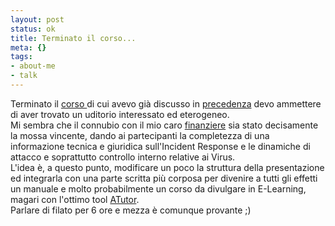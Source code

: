 ```yaml
--- 
layout: post
status: ok
title: Terminato il corso...
meta: {}
tags: 
- about-me
- talk
---
```

 Terminato il <a href="http://www.lra.it/ita/corso.asp?idContainer=54&idContent=23690&amp;idContainerBusinessArea=53&idContentBusinessArea=95">corso </a>di cui avevo già discusso in <a href="http://blogs.ugidotnet.org/lastknight/archive/2004/09/29/3405.aspx">precedenza</a> devo ammettere di aver trovato un uditorio interessato ed eterogeneo.  
 Mi sembra che il connubio con il mio caro <a href="http://www.costabile.net/">finanziere</a> sia stato decisamente la mossa vincente, dando ai partecipanti la completezza di una informazione tecnica e giuridica sull'Incident Response e le dinamiche di attacco e soprattutto controllo interno relative ai Virus.  
L'idea è, a questo punto, modificare un poco la struttura della presentazione ed integrarla con una parte scritta più corposa per divenire a tutti gli effetti un manuale e molto probabilmente un corso da divulgare in E-Learning, magari con l'ottimo tool <a href="http://www.atutor.ca/">ATutor</a>.  
 Parlare di filato per 6 ore e mezza è comunque provante ;)
